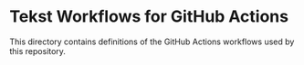 # Tekst Workflows for GitHub Actions

This directory contains definitions of the GitHub Actions workflows used by this repository.

